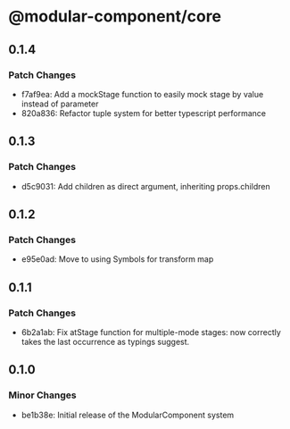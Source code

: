 # @modular-component/core

## 0.1.4

### Patch Changes

- f7af9ea: Add a mockStage function to easily mock stage by value instead of parameter
- 820a836: Refactor tuple system for better typescript performance

## 0.1.3

### Patch Changes

- d5c9031: Add children as direct argument, inheriting props.children

## 0.1.2

### Patch Changes

- e95e0ad: Move to using Symbols for transform map

## 0.1.1

### Patch Changes

- 6b2a1ab: Fix atStage function for multiple-mode stages: now correctly takes the last occurrence as typings suggest.

## 0.1.0

### Minor Changes

- be1b38e: Initial release of the ModularComponent system
